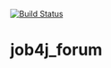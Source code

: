 [![Build Status](https://travis-ci.org/alexey-belov1/job4j_forum.svg?branch=master)](https://travis-ci.org/alexey-belov1/job4j_forum)
# job4j_forum
